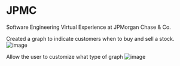 # JPMC
Software Engineering Virtual Experience at JPMorgan Chase &amp; Co.

Created a graph to indicate customers when to buy and sell a stock.
![image](https://user-images.githubusercontent.com/86901520/169923852-84f45001-a84a-4fc5-9780-c9d388b86db9.png)


Allow the user to customize what type of graph
![image](https://user-images.githubusercontent.com/86901520/169923906-73283ffc-126e-4fde-a0fb-6c79be135863.png)
